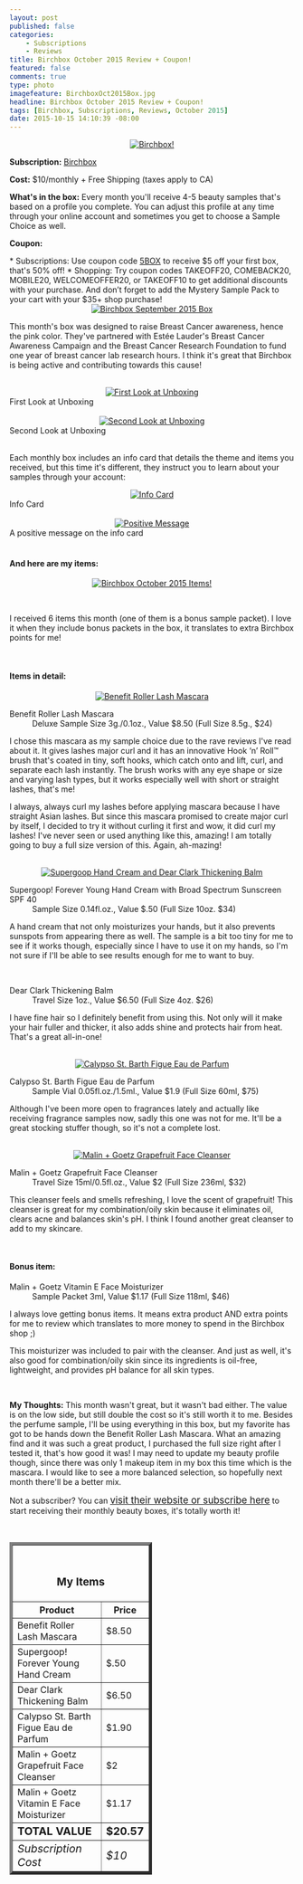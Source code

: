 ```yaml
---
layout: post
published: false
categories: 
    - Subscriptions
    - Reviews
title: Birchbox October 2015 Review + Coupon!
featured: false
comments: true
type: photo
imagefeature: BirchboxOct2015Box.jpg
headline: Birchbox October 2015 Review + Coupon!
tags: [Birchbox, Subscriptions, Reviews, October 2015]
date: 2015-10-15 14:10:39 -08:00
---
```


<center><a href="https://www.birchbox.com/invite/whatsupmailbox" target="_blank">
<img src="/images/BirchboxOct2015Package.jpg" border="0" style="border:none;max-width:100%;" alt="Birchbox!" />
</a></center>

<p><b>Subscription:</b> <a href="https://www.birchbox.com/invite/whatsupmailbox" target="_blank">Birchbox</a></p>
<p><b>Cost:</b> $10/monthly + Free Shipping (taxes apply to CA)</p>
<p><b>What's in the box:</b> Every month you'll receive 4-5 beauty samples that's based on a profile you complete. You can adjust this profile at any time through your online account and sometimes you get to choose a Sample Choice as well.</p>
<p><b>Coupon:</b></p>
* Subscriptions: Use coupon code <a href="https://www.birchbox.com/invite/whatsupmailbox" target="_blank">5BOX</a> to receive $5 off your first box, that's 50% off!
* Shopping: Try coupon codes TAKEOFF20, COMEBACK20, MOBILE20, WELCOMEOFFER20, or TAKEOFF10 to get additional discounts with your purchase. And don’t forget to add the Mystery Sample Pack to your cart with your $35+ shop purchase!

<br>

<center><a href="https://www.birchbox.com/invite/whatsupmailbox" target="_blank">
<img src="/images/BirchboxOct2015Box.jpg" border="0" style="border:none;max-width:100%;" alt="Birchbox September 2015 Box" />
</a></center>

<p>This month's box was designed to raise Breast Cancer awareness, hence the pink color. They've partnered with Estée Lauder's Breast Cancer Awareness Campaign and the Breast Cancer Research Foundation to fund one year of breast cancer lab research hours. I think it's great that Birchbox is being active and contributing towards this cause!</p>
<br>

<center><a href="https://www.birchbox.com/invite/whatsupmailbox" target="_blank">
<img src="/images/BirchboxOct2015OpenBox.jpg" border="0" style="border:none;max-width:100%;" alt="First Look at Unboxing" />
</a></center>
<figcaption>First Look at Unboxing</figcaption>
<br>

<center><a href="https://www.birchbox.com/invite/whatsupmailbox" target="_blank">
<img src="/images/BirchboxOct2015OpenBox2.jpg" border="0" style="border:none;max-width:100%;" alt="Second Look at Unboxing" />
</a></center>
<figcaption>Second Look at Unboxing</figcaption>
<br>

<p>Each monthly box includes an info card that details the theme and items you received, but this time it's different, they instruct you to learn about your samples through your account:</p>

<center><a href="https://www.birchbox.com/invite/whatsupmailbox" target="_blank">
<img src="/images/BirchboxOct2015Info2.jpg" border="0" style="border:none;max-width:100%;" alt="Info Card" /></a></center>
<figcaption>Info Card</figcaption>
<br>

<center><a href="https://www.birchbox.com/invite/whatsupmailbox" target="_blank">
<img src="/images/BirchboxOct2015Info.jpg" border="0" style="border:none;max-width:100%;" alt="Positive Message" /></a></center>
<figcaption>A positive message on the info card</figcaption>
<br>

<H4>And here are my items:</H4>

<p><center><a href="https://www.birchbox.com/invite/whatsupmailbox" target="_blank">
<img src="/images/BirchboxOct2015Items.jpg" border="0" style="border:none;max-width:100%;" alt="Birchbox October 2015 Items!" /></a></center></p>
<br>

<p>I received 6 items this month (one of them is a bonus sample packet). I love it when they include bonus packets in the box, it translates to extra Birchbox points for me!</p>
<br>

<H4>Items in detail:</H4>

<center><a href="https://www.birchbox.com/invite/whatsupmailbox" target="_blank">
<img src="/images/BirchboxOct2015BenefitRollerLashMascara.jpg" border="0" style="border:none;max-width:100%;" alt="Benefit Roller Lash Mascara" />
</a></center>

<DL>
<DT>Benefit Roller Lash Mascara</DT>
<DD>Deluxe Sample Size 3g./0.1oz., Value $8.50 (Full Size 8.5g., $24)</DD>
</DL>

<p>I chose this mascara as my sample choice due to the rave reviews I've read about it. It gives lashes major curl and it has an innovative Hook ‘n’ Roll™ brush that's coated in tiny, soft hooks, which catch onto and lift, curl, and separate each lash instantly. The brush works with any eye shape or size and varying lash types, but it works especially well with short or straight lashes, that's me!</p>

<p>I always, always curl my lashes before applying mascara because I have straight Asian lashes. But since this mascara promised to create major curl by itself, I decided to try it without curling it first and wow, it did curl my lashes! I've never seen or used anything like this, amazing! I am totally going to buy a full size version of this. Again, ah-mazing!</p>

<br>

<center><a href="https://www.birchbox.com/invite/whatsupmailbox" target="_blank">
<img src="/images/BirchboxOct2015SupergoopHandCreamDearClarkThickeningBalm.jpg" border="0" style="border:none;max-width:100%;" alt="Supergoop Hand Cream and Dear Clark Thickening Balm" />
</a></center>

<DL>
<DT>Supergoop! Forever Young Hand Cream with Broad Spectrum Sunscreen SPF 40</DT>
<DD>Sample Size 0.14fl.oz., Value $.50 (Full Size 10oz. $34)</DD>
</DL>

<p>A hand cream that not only moisturizes your hands, but it also prevents sunspots from appearing there as well. The sample is a bit too tiny for me to see if it works though, especially since I have to use it on my hands, so I'm not sure if I'll be able to see results enough for me to want to buy.</p>

<br>

<DL>
<DT>Dear Clark Thickening Balm</DT>
<DD>Travel Size 1oz., Value $6.50 (Full Size 4oz. $26)</DD>
</DL>

<p>I have fine hair so I definitely benefit from using this. Not only will it make your hair fuller and thicker, it also adds shine and protects hair from heat. That's a great all-in-one!</p>

<br>

<center><a href="https://www.birchbox.com/invite/whatsupmailbox" target="_blank">
<img src="/images/BirchboxOct2015CalypsoStBarthFiguePerfume .jpg" border="0" style="border:none;max-width:100%;" alt="Calypso St. Barth Figue Eau de Parfum" />
</a></center>

<DL>
<DT>Calypso St. Barth Figue Eau de Parfum</DT>
<DD>Sample Vial 0.05fl.oz./1.5ml., Value $1.9 (Full Size 60ml, $75)</DD>
</DL>

<p>Although I've been more open to fragrances lately and actually like receiving fragrance samples now, sadly this one was not for me. It'll be a great stocking stuffer though, so it's not a complete lost.</p>

<br>

<center><a href="https://www.birchbox.com/invite/whatsupmailbox" target="_blank">
<img src="/images/BirchboxOct2015MalinGoetzCleanserMoisturizer.jpg" border="0" style="border:none;max-width:100%;" alt="Malin + Goetz Grapefruit Face Cleanser" />
</a></center>

<DL>
<DT>Malin + Goetz Grapefruit Face Cleanser</DT>
<DD>Travel Size 15ml/0.5fl.oz., Value $2 (Full Size 236ml, $32)</DD>
</DL>

<p>This cleanser feels and smells refreshing, I love the scent of grapefruit! This cleanser is great for my combination/oily skin because it eliminates oil, clears acne and balances skin's pH. I think I found another great cleanser to add to my skincare.</p>

<br>
 
<H4><i class="icon-gift"></i> Bonus item:</H4>

<DL>
<DT>Malin + Goetz Vitamin E Face Moisturizer</DT>
<DD>Sample Packet 3ml, Value $1.17 (Full Size 118ml, $46)</DD>
</DL>

<p>I always love getting bonus items. It means extra product AND extra points for me to review which translates to more money to spend in the Birchbox shop ;)</p>
<p>This moisturizer was included to pair with the cleanser. And just as well, it's also good for combination/oily skin since its ingredients is oil-free, lightweight, and provides pH balance for all skin types.</p>

<br>

<p><i class="icon-exclamation-sign"></i><b> My Thoughts:</b> This month wasn't great, but it wasn't bad either. The value is on the low side, but still double the cost so it's still worth it to me. Besides the perfume sample, I'll be using everything in this box, but my favorite has got to be hands down the Benefit Roller Lash Mascara. What an amazing find and it was such a great product, I purchased the full size right after I tested it, that's how good it was! I may need to update my beauty profile though, since there was only 1 makeup item in my box this time which is the mascara. I would like to see a more balanced selection, so hopefully next month there'll be a better mix.</p>

<p>Not a subscriber? You can <a href="https://www.birchbox.com/invite/whatsupmailbox"><big>visit their website or subscribe here</big></a> to start receiving their monthly beauty boxes, it's totally worth it!</p>
<br>

<TABLE  BORDER="5" style="width:50%">
   <TR>
      <TH COLSPAN="2">
         <H3><BR><center>My Items</center></H3>
      </TH>
   </TR>
      <TH>Product</TH>
      <TH>Price</TH>
  <TR>
      <TD>Benefit Roller Lash Mascara</TD>
      <TD>$8.50</TD>
   </TR>
   <TR>
      <TD>Supergoop! Forever Young Hand Cream</TD>
      <TD>$.50</TD>
   </TR>
    <TR>
      <TD>Dear Clark Thickening Balm</TD>
      <TD>$6.50</TD>
   </TR>
    <TR>
      <TD>Calypso St. Barth Figue Eau de Parfum</TD>
      <TD>$1.90</TD>
   </TR>
    <TR>
      <TD>Malin + Goetz Grapefruit Face Cleanser</TD>
      <TD>$2</TD>
   </TR>
   <TR>
      <TD>Malin + Goetz Vitamin E Face Moisturizer</TD>
      <TD>$1.17</TD>
   </TR>
   <TR>
      <TD><b><big>TOTAL VALUE</big></b></TD>
      <TD><b><big>$20.57</big></b></TD>
   </TR>
   <TR>
      <TD><i><big>Subscription Cost</big></i></TD>
      <TD><i><big>$10</big></i></TD>
   </TR>
</TABLE>
